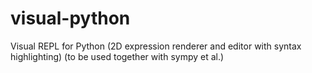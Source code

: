 # visual-python
Visual REPL for Python (2D expression renderer and editor with syntax highlighting) (to be used together with sympy et al.)
